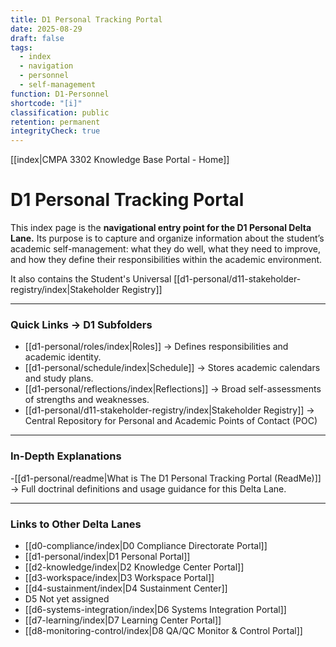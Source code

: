 ```yaml
---
title: D1 Personal Tracking Portal
date: 2025-08-29
draft: false
tags:
  - index
  - navigation
  - personnel
  - self-management
function: D1-Personnel
shortcode: "[i]"
classification: public
retention: permanent
integrityCheck: true
---
```

[[index|CMPA 3302 Knowledge Base Portal - Home]] 
# D1 Personal Tracking Portal  

This index page is the **navigational entry point for the D1 Personal
Delta Lane.** Its purpose is to capture and organize information about the
student’s academic self-management: what they do well, what they need to
improve, and how they define their responsibilities within the academic
environment. 

It also contains the Student's Universal [[d1-personal/d11-stakeholder-registry/index|Stakeholder Registry]]

---
### Quick Links → D1 Subfolders  

- [[d1-personal/roles/index|Roles]] → Defines responsibilities and academic identity.  
- [[d1-personal/schedule/index|Schedule]] → Stores academic calendars and study plans.  
- [[d1-personal/reflections/index|Reflections]] → Broad self-assessments of strengths and weaknesses.  
- [[d1-personal/d11-stakeholder-registry/index|Stakeholder Registry]]  → Central Repository  for Personal and Academic Points of Contact (POC)

---
### In-Depth Explanations  

-[[d1-personal/readme|What is The D1 Personal Tracking Portal (ReadMe)]] → Full doctrinal definitions and usage guidance for this Delta Lane.  

---
### Links to Other Delta Lanes  

- [[d0-compliance/index|D0 Compliance Directorate Portal]]
- [[d1-personal/index|D1 Personal Portal]]  
- [[d2-knowledge/index|D2 Knowledge Center Portal]]
- [[d3-workspace/index|D3 Workspace Portal]] 
- [[d4-sustainment/index|D4 Sustainment Center]] 
- D5 Not yet assigned
- [[d6-systems-integration/index|D6 Systems Integration Portal]]  
- [[d7-learning/index|D7 Learning Center Portal]]  
- [[d8-monitoring-control/index|D8 QA/QC Monitor & Control Portal]]  